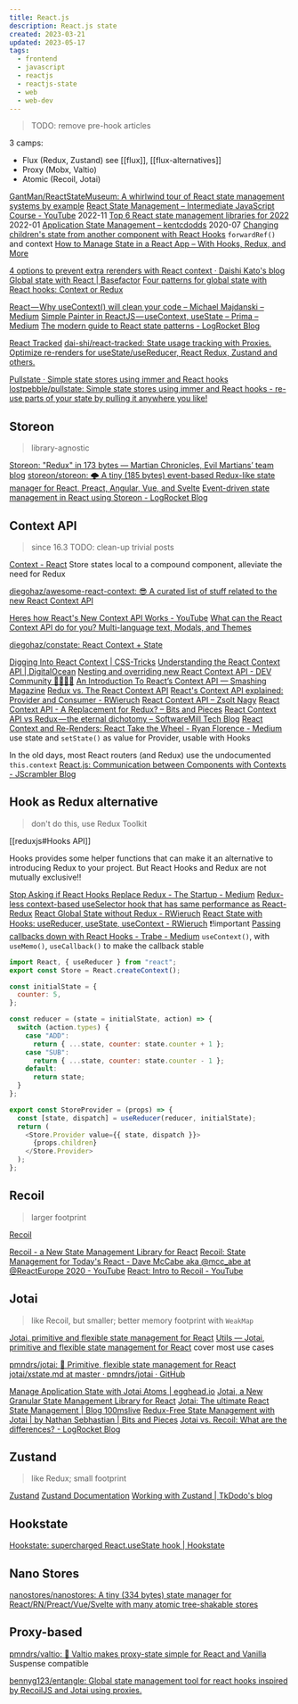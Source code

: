 ```yaml
---
title: React.js
description: React.js state
created: 2023-03-21
updated: 2023-05-17
tags:
  - frontend
  - javascript
  - reactjs
  - reactjs-state
  - web
  - web-dev
---
```


> TODO: remove pre-hook articles

3 camps:

- Flux (Redux, Zustand)
  see [[flux]], [[flux-alternatives]]
- Proxy (Mobx, Valtio)
- Atomic (Recoil, Jotai)

[GantMan/ReactStateMuseum: A whirlwind tour of React state management systems by example](https://github.com/GantMan/ReactStateMuseum)
[React State Management – Intermediate JavaScript Course - YouTube](https://www.youtube.com/watch?v=-bEzt5ISACA) 2022-11
[Top 6 React state management libraries for 2022](https://blog.openreplay.com/top-6-react-state-management-libraries-for-2022) 2022-01
[Application State Management – kentcdodds](https://blog.kentcdodds.com/application-state-management-66de608ccb24) 2020-07
[Changing children's state from another component with React Hooks](https://itnext.io/changing-children-state-from-another-component-with-react-hooks-5c982c042e8) `forwardRef()` and context
[How to Manage State in a React App – With Hooks, Redux, and More](https://www.freecodecamp.org/news/how-to-manage-state-in-a-react-app/#howtousetheusestatehook)

[4 options to prevent extra rerenders with React context · Daishi Kato's blog](https://blog.axlight.com/posts/4-options-to-prevent-extra-rerenders-with-react-context/)
[Global state with React | Basefactor](https://www.basefactor.com/global-state-with-react)
[Four patterns for global state with React hooks: Context or Redux](https://itnext.io/four-patterns-for-global-state-with-react-hooks-context-or-redux-cbc2dc787380)

[React — Why useContext() will clean your code – Michael Majdanski – Medium](https://medium.com/@mmajdanski/react-why-usecontext-will-clean-your-code-ca2b185e23f5)
[Simple Painter in ReactJS — useContext, useState – Prima – Medium](https://medium.com/@anMagpie/simple-painter-in-reactjs-usecontext-usestate-2f7c1dfc898d)
[The modern guide to React state patterns - LogRocket Blog](https://blog.logrocket.com/modern-guide-react-state-patterns/)

[React Tracked](https://react-tracked.js.org/)
[dai-shi/react-tracked: State usage tracking with Proxies. Optimize re-renders for useState/useReducer, React Redux, Zustand and others.](https://github.com/dai-shi/react-tracked)

[Pullstate · Simple state stores using immer and React hooks](https://lostpebble.github.io/pullstate/)
[lostpebble/pullstate: Simple state stores using immer and React hooks - re-use parts of your state by pulling it anywhere you like!](https://github.com/lostpebble/pullstate)

## Storeon

> library-agnostic

[Storeon: "Redux" in 173 bytes — Martian Chronicles, Evil Martians’ team blog](https://evilmartians.com/chronicles/storeon-redux-in-173-bytes)
[storeon/storeon: 🌩 A tiny (185 bytes) event-based Redux-like state manager for React, Preact, Angular, Vue, and Svelte](https://github.com/storeon/storeon)
[Event-driven state management in React using Storeon - LogRocket Blog](https://blog.logrocket.com/event-driven-state-management-in-react-using-storeon/)

## Context API

> since 16.3
> TODO: clean-up trivial posts

[Context - React](https://reactjs.org/docs/context.html)
Store states local to a compound component, alleviate the need for Redux

[diegohaz/awesome-react-context: 😎 A curated list of stuff related to the new React Context API](https://github.com/diegohaz/awesome-react-context)

[Heres how React's New Context API Works - YouTube](https://www.youtube.com/watch?v=XLJN4JfniH4)
[What can the React Context API do for you? Multi-language text, Modals, and Themes](https://codeburst.io/what-can-react-context-api-do-for-you-multi-language-text-modals-and-theme-switchers-9cfbc8e5ee5e)

[diegohaz/constate: React Context + State](https://github.com/diegohaz/constate)

[Digging Into React Context | CSS-Tricks](https://css-tricks.com/digging-into-react-context/)
[Understanding the React Context API | DigitalOcean](https://www.digitalocean.com/community/tutorials/react-context-api)
[Nesting and overriding new React Context API - DEV Community 👩‍💻👨‍💻](https://dev.to/iamandrewluca/nesting-and-overriding-new-react-context-api-220i)
[An Introduction To React’s Context API — Smashing Magazine](https://www.smashingmagazine.com/2020/01/introduction-react-context-api/)
[Redux vs. The React Context API](https://daveceddia.com/context-api-vs-redux/)
[React's Context API explained: Provider and Consumer - RWieruch](https://www.robinwieruch.de/react-context-api)
[React Context API – Zsolt Nagy](http://www.zsoltnagy.eu/react-context-api/)
[React Context API - A Replacement for Redux? – Bits and Pieces](https://blog.bitsrc.io/react-context-api-a-replacement-for-redux-6e20790492b3)
[React Context API vs Redux — the eternal dichotomy – SoftwareMill Tech Blog](https://blog.softwaremill.com/react-context-api-vs-redux-the-eternal-dichotomy-24639907fc98)
[React Context and Re-Renders: React Take the Wheel - Ryan Florence - Medium](https://medium.com/@ryanflorence/react-context-and-re-renders-react-take-the-wheel-cd1d20663647) use state and `setState()` as value for Provider, usable with Hooks

In the old days, most React routers (and Redux) use the undocumented `this.context`
[React.js: Communication between Components with Contexts - JScrambler Blog](https://blog.jscrambler.com/react-js-communication-between-components-with-contexts/)

## Hook as Redux alternative

> don't do this, use Redux Toolkit

[[reduxjs#Hooks API]]

Hooks provides some helper functions that can make it an alternative to introducing Redux to your project.
But React Hooks and Redux are not mutually exclusive!!

[Stop Asking if React Hooks Replace Redux - The Startup - Medium](https://medium.com/swlh/stop-asking-if-react-hooks-replace-redux-448c54d79551)
[Redux-less context-based useSelector hook that has same performance as React-Redux](https://itnext.io/redux-less-context-based-useselector-hook-that-has-same-performance-as-react-redux-450b1853f744)
[React Global State without Redux - RWieruch](https://www.robinwieruch.de/react-global-state-without-redux)
[React State with Hooks: useReducer, useState, useContext - RWieruch](https://www.robinwieruch.de/react-state-usereducer-usestate-usecontext) ❗!important
[Passing callbacks down with React Hooks - Trabe - Medium](https://medium.com/trabe/passing-callbacks-down-with-react-hooks-4723c4652aff) `useContext()`, with `useMemo()`, `useCallback()` to make the callback stable

```js
import React, { useReducer } from "react";
export const Store = React.createContext();

const initialState = {
  counter: 5,
};

const reducer = (state = initialState, action) => {
  switch (action.types) {
    case "ADD":
      return { ...state, counter: state.counter + 1 };
    case "SUB":
      return { ...state, counter: state.counter - 1 };
    default:
      return state;
  }
};

export const StoreProvider = (props) => {
  const [state, dispatch] = useReducer(reducer, initialState);
  return (
    <Store.Provider value={{ state, dispatch }}>
      {props.children}
    </Store.Provider>
  );
};
```

## Recoil

> larger footprint

[Recoil](https://recoiljs.org/)

[Recoil - a New State Management Library for React](https://www.infoq.com/news/2020/05/recoil-react-state-management/)
[Recoil: State Management for Today's React - Dave McCabe aka @mcc_abe at @ReactEurope 2020 - YouTube](https://www.youtube.com/watch?v=_ISAA_Jt9kI)
[React: Intro to Recoil - YouTube](https://www.youtube.com/watch?v=So4ny9Aa7Oo)

## Jotai

> like Recoil, but smaller; better memory footprint with `WeakMap`

[Jotai, primitive and flexible state management for React](https://jotai.org/)
[Utils — Jotai, primitive and flexible state management for React](https://jotai.org/docs/api/utils) cover most use cases

[pmndrs/jotai: 👻 Primitive, flexible state management for React](https://github.com/pmndrs/jotai)
[jotai/xstate.md at master · pmndrs/jotai · GitHub](https://github.com/pmndrs/jotai/blob/master/docs/api/xstate.md)

[Manage Application State with Jotai Atoms | egghead.io](https://egghead.io/courses/manage-application-state-with-jotai-atoms-2c3a29f0)
[Jotai, a New Granular State Management Library for React](https://www.infoq.com/news/2020/09/jotai-react-state-management/)
[Jotai: The ultimate React State Management | Blog 100mslive](https://www.100ms.live/blog/jotai-react-state-management)
[Redux-Free State Management with Jotai | by Nathan Sebhastian | Bits and Pieces](https://blog.bitsrc.io/redux-free-state-management-with-jotai-2c8f34a6a4a)
[Jotai vs. Recoil: What are the differences? - LogRocket Blog](https://blog.logrocket.com/jotai-vs-recoil-what-are-the-differences/)

## Zustand

> like Redux; small footprint

[Zustand](https://zustand-demo.pmnd.rs/)
[Zustand Documentation](https://docs.pmnd.rs/zustand/)
[Working with Zustand | TkDodo's blog](https://tkdodo.eu/blog/working-with-zustand)

## Hookstate

[Hookstate: supercharged React.useState hook | Hookstate](https://hookstate.js.org/)

## Nano Stores

[nanostores/nanostores: A tiny (334 bytes) state manager for React/RN/Preact/Vue/Svelte with many atomic tree-shakable stores](https://github.com/nanostores/nanostores)

## Proxy-based

[pmndrs/valtio: 💊 Valtio makes proxy-state simple for React and Vanilla](https://github.com/pmndrs/valtio) Suspense compatible

[bennyg123/entangle: Global state management tool for react hooks inspired by RecoilJS and Jotai using proxies.](https://github.com/bennyg123/entangle)
